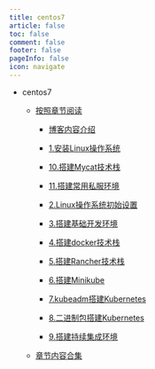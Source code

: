 ```yaml
---
title: centos7
article: false
toc: false
comment: false
footer: false
pageInfo: false
icon: navigate
---
```


- centos7


    - <a class="breadcrumb-link" href="shardings">按照章节阅读</a>

        - <a class="breadcrumb-link" href="shardings/centos7-chapter-0.博客内容介绍.html">博客内容介绍</a>

        - <a class="breadcrumb-link" href="shardings/centos7-chapter-1.安装Linux操作系统.html">1.安装Linux操作系统</a>

        - <a class="breadcrumb-link" href="shardings/centos7-chapter-10.搭建Mycat技术栈.html">10.搭建Mycat技术栈</a>

        - <a class="breadcrumb-link" href="shardings/centos7-chapter-11.搭建常用私服环境.html">11.搭建常用私服环境</a>

        - <a class="breadcrumb-link" href="shardings/centos7-chapter-2.Linux操作系统初始设置.html">2.Linux操作系统初始设置</a>

        - <a class="breadcrumb-link" href="shardings/centos7-chapter-3.搭建基础开发环境.html">3.搭建基础开发环境</a>

        - <a class="breadcrumb-link" href="shardings/centos7-chapter-4.搭建docker技术栈.html">4.搭建docker技术栈</a>

        - <a class="breadcrumb-link" href="shardings/centos7-chapter-5.搭建Rancher技术栈.html">5.搭建Rancher技术栈</a>

        - <a class="breadcrumb-link" href="shardings/centos7-chapter-6.搭建Minikube.html">6.搭建Minikube</a>

        - <a class="breadcrumb-link" href="shardings/centos7-chapter-7.kubeadm搭建Kubernetes.html">7.kubeadm搭建Kubernetes</a>

        - <a class="breadcrumb-link" href="shardings/centos7-chapter-8.二进制包搭建Kubernetes.html">8.二进制包搭建Kubernetes</a>

        - <a class="breadcrumb-link" href="shardings/centos7-chapter-9.搭建持续集成环境.html">9.搭建持续集成环境</a>

    - <a class="breadcrumb-link" href="centos7.html#intro">章节内容合集</a>
